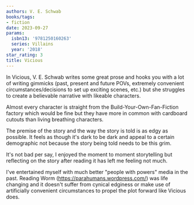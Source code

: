 ```yaml
---
authors: V. E. Schwab
books/tags:
- fiction
date: 2023-09-27
params:
  isbn13: '9781250160263'
  series: Villains
  year: '2018'
star_rating: 3
title: Vicious
---
```


In Vicious, V. E. Schwab writes some great prose and hooks you with a lot of
writing gimmicks (past, present and future POVs, extremely convenient
circumstances/decisions to set up exciting scenes, etc.) but she struggles to
create a believable narrative with likeable characters.

<!--more-->

Almost every character is straight from the Build-Your-Own-Fan-Fiction factory
which would be fine but they have more in common with cardboard cutouts than
living breathing characters.

The premise of the story and the way the story is told is as edgy as possible.
It feels as though it's dark to be dark and appeal to a certain demographic not
because the story being told needs to be this grim.

It's not bad per say, I enjoyed the moment to moment storytelling but reflecting
on the story after reading it has left me feeling not much.

I've entertained myself with much better "people with powers" media in the past.
Reading Worm (https://parahumans.wordpress.com/) was life changing and it
doesn't suffer from cynical edginess or make use of artificially convenient
circumstances to propel the plot forward like Vicious does.